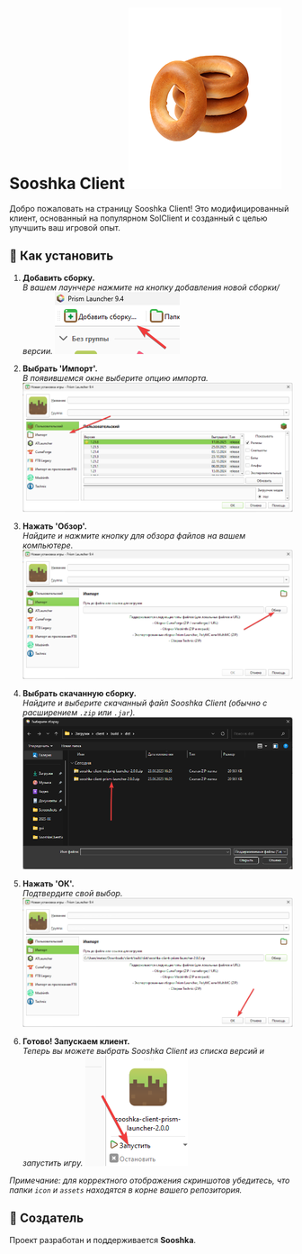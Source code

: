 # Sooshka Client ![Icon](icon/icon.png)

Добро пожаловать на страницу Sooshka Client! Это модифицированный клиент, основанный на популярном SolClient и созданный с целью улучшить ваш игровой опыт.

## 🚀 Как установить

1.  **Добавить сборку.**  
    *В вашем лаунчере нажмите на кнопку добавления новой сборки/версии.*
    ![Шаг 1](assets/1.png)

2.  **Выбрать 'Импорт'.**  
    *В появившемся окне выберите опцию импорта.*
    ![Шаг 2](assets/2.png)

3.  **Нажать 'Обзор'.**  
    *Найдите и нажмите кнопку для обзора файлов на вашем компьютере.*
    ![Шаг 3](assets/3.png)

4.  **Выбрать скачанную сборку.**  
    *Найдите и выберите скачанный файл Sooshka Client (обычно с расширением `.zip` или `.jar`).*
    ![Шаг 4](assets/4.png)

5.  **Нажать 'ОК'.**  
    *Подтвердите свой выбор.*
    ![Шаг 5](assets/5.png)

6.  **Готово! Запускаем клиент.**  
    *Теперь вы можете выбрать Sooshka Client из списка версий и запустить игру.*
    ![Шаг 6](assets/6.png)

*Примечание: для корректного отображения скриншотов убедитесь, что папки `icon` и `assets` находятся в корне вашего репозитория.*

## 👤 Создатель

Проект разработан и поддерживается **Sooshka**. 
